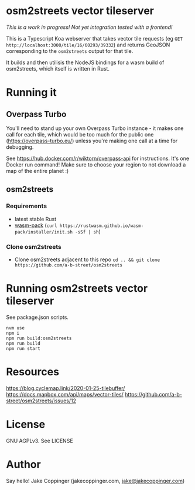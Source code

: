 osm2streets vector tileserver
=============================

_This is a work in progress! Not yet integration tested with a frontend!_

This is a Typescript Koa webserver that takes vector tile requests
(eg `GET http://localhost:3000/tile/16/60293/39332`) and returns GeoJSON corresponding to the
`osm2streets` output for that tile.

It builds and then utilisis the NodeJS bindings for a wasm build of osm2streets, which itself is
written in Rust.


# Running it
## Overpass Turbo
You'll need to stand up your own Overpass Turbo instance - it makes one call for each tile, which
would be too much for the public one (https://overpass-turbo.eu/) unless you're making one call
at a time for debugging.

See https://hub.docker.com/r/wiktorn/overpass-api for instructions. It's one Docker run command!
Make sure to choose your region to not download a map of the entire planet :)

## osm2streets
### Requirements
- latest stable Rust
- [wasm-pack](https://github.com/rustwasm/wasm-pack)
  (`curl https://rustwasm.github.io/wasm-pack/installer/init.sh -sSf | sh`)

### Clone osm2streets
- Clone osm2streets adjacent to this repo
`cd .. && git clone https://github.com/a-b-street/osm2streets`

# Running osm2streets vector tileserver
See package.json scripts.

```
nvm use
npm i
npm run build:osm2streets
npm run build
npm run start
```

# Resources

https://blog.cyclemap.link/2020-01-25-tilebuffer/
https://docs.mapbox.com/api/maps/vector-tiles/
https://github.com/a-b-street/osm2streets/issues/12

# License
GNU AGPLv3. See LICENSE

# Author
Say hello!
Jake Coppinger (jakecoppinger.com, jake@jakecoppinger.com)